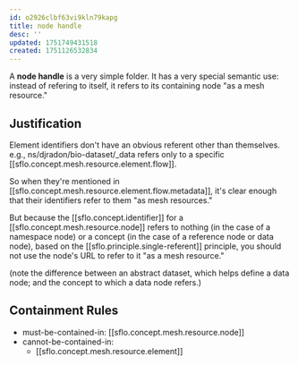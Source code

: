 ```yaml
---
id: o2926clbf63vi9kln79kapg
title: node handle
desc: ''
updated: 1751749431518
created: 1751126532834
---
```


A **node handle** is a very simple folder. It has a very special semantic use: instead of refering to itself, it refers to its containing node "as a mesh resource."



## Justification

Element identifiers don't have an obvious referent other than themselves. e.g., ns/djradon/bio-dataset/_data refers only to a specific [[sflo.concept.mesh.resource.element.flow]]. 

So when they're mentioned in [[sflo.concept.mesh.resource.element.flow.metadata]], it's clear enough that their identifiers refer to them "as mesh resources."

But because the [[sflo.concept.identifier]] for a [[sflo.concept.mesh.resource.node]] refers to nothing (in the case of a namespace node) or a concept (in the case of a reference node or data node), based on the [[sflo.principle.single-referent]] principle, you should not use the node's URL to refer to it "as a mesh resource."

(note the difference between an abstract dataset, which helps define a data node; and the concept to which a data node refers.)


## Containment Rules

- must-be-contained-in: [[sflo.concept.mesh.resource.node]]
- cannot-be-contained-in: 
  - [[sflo.concept.mesh.resource.element]]
